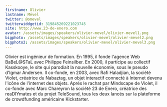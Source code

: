 ```yaml
---
firstname: Olivier 
lastname: Mével
twitter: @omevel
twitterwiddgetid: 319845269221023745
site: http://www.23-de-enero.com
avatar: /assets/images/speakers/olivier-mevel/olivier-mevel1.png
bigphoto: /assets/images/speakers/olivier-mevel/olivier-mevel2.png
bigphoto2: /assets/images/speakers/olivier-mevel/olivier-mevel3.png
---
```


Olivier est ingénieur de formation. En 1995, il fonde l'agence Web BaBeL@STaL avec Philippe Feinsilber. En 2000, il participe au collectif Kasskooye, le site qui parodiait la nouvelle économie, sous le pseudo d'Igmar Andersen. Il co-fonde, en 2003, avec Rafi Haladjian, la société Violet, créatrice du Nabaztag, un objet interactif connecté à Internet devenu l'icône de l'internet des objets. Après le rachat par Mindscape de Violet, il co-fonde avec Marc Chareyron la société 23 de Enero, créatrice des reaDIYmates et du projet TeleSound, tous les deux lancés sur la plateforme de crowdfunding américaine Kickstarter.